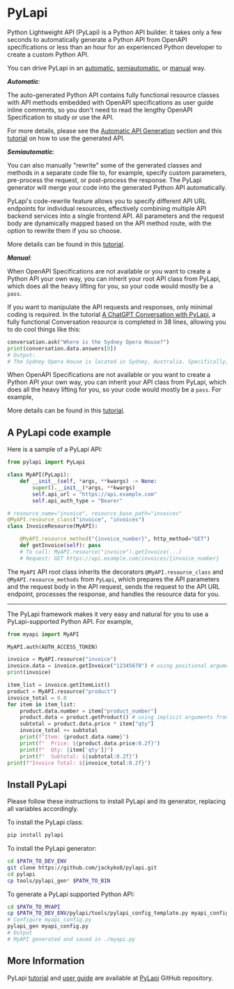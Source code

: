 # PyLapi

Python Lightweight API (PyLapi) is a Python API builder. It takes only a few seconds to automatically generate a Python API from OpenAPI specifications or less than an hour for an experienced Python developer to create a custom Python API.

You can drive PyLapi in an [automatic](./tutorials/2.%20How%20to%20use%20a%20PyLapi%20API.ipynb), [semiautomatic](./tutorials/5.%20PyLapi%20Generator%20Automation.ipynb), or [manual](./tutorials/3.%20A%20ChatGPT%20Conversation%20with%20PyLapi.ipynb) way.

***Automatic***:

The auto-generated Python API contains fully functional resource classes with API methods embedded with OpenAPI specifications as user guide inline comments, so you don't need to read the lengthy OpenAPI Specification to study or use the API.

For more details, please see the [Automatic API Generation](#automatic-api-generation) section and this [tutorial](./tutorials/2.%20How%20to%20use%20a%20PyLapi%20API.ipynb) on how to use the generated API.

***Semiautomatic***:

You can also manually "rewrite" some of the generated classes and methods in a separate code file to, for example, specify custom parameters, pre-process the request, or post-process the response. The PyLapi generator will merge your code into the generated Python API automatically.

PyLapi's code-rewrite feature allows you to specify different API URL endpoints for individual resources, effectively combining multiple API backend services into a single frontend API. All parameters and the request body are dynamically mapped based on the API method route, with the option to rewrite them if you so choose.

More details can be found in this [tutorial](./tutorials/5.%20PyLapi%20Generator%20Automation.ipynb).

***Manual***:

When OpenAPI Specifications are not available or you want to create a Python API your own way, you can inherit your root API class from PyLapi, which does all the heavy lifting for you, so your code would mostly be a `pass`.

If you want to manipulate the API requests and responses, only minimal coding is required. In the tutorial [A ChatGPT Conversation with PyLapi](./tutorials/3.%20A%20ChatGPT%20Conversation%20with%20PyLapi.ipynb), a fully functional Conversation resource is completed in 38 lines, allowing you to do cool things like this:

```python
conversation.ask("Where is the Sydney Opera House?")
print(conversation.data.answers[0])
# Output:
# The Sydney Opera House is located in Sydney, Australia. Specifically, it is situated on Bennelong Point in the Sydney Harbour, close to the Sydney Harbour Bridge.
```

When OpenAPI Specifications are not available or you want to create a Python API your own way, you can inherit your API class from PyLapi, which does all the heavy lifting for you, so your code would mostly be a `pass`. For example,

More details can be found in this [tutorial](./tutorials/3.%20A%20ChatGPT%20Conversation%20with%20PyLapi.ipynb).


## A PyLapi code example

Here is a sample of a PyLapi API:

```python
from pylapi import PyLapi

class MyAPI(PyLapi):
    def __init__(self, *args, **kwargs) -> None:
        super().__init__(*args, **kwargs)
        self.api_url = "https://api.example.com"
        self.api_auth_type = "Bearer"

# resource_name="invoice", resource_base_path="invoices"
@MyAPI.resource_class("invoice", "invoices")
class InvoiceResource(MyAPI):

    @MyAPI.resource_method("{invoice_number}", http_method="GET")
    def getInvoice(self): pass
    # To call: MyAPI.resource("invoice").getInvoice(...)
    # Request: GET https://api.example.com/invoices/{invoice_number}
```

The `MyAPI` API root class inherits the decorators `@MyAPI.resource_class` and `@MyAPI.resource_methods` from `PyLapi`, which prepares the API parameters and the request body in the API request, sends the request to the API URL endpoint, processes the response, and handles the resource data for you.

---
The PyLapi framework makes it very easy and natural for you to use a PyLapi-supported Python API. For example,

```python
from myapi import MyAPI

MyAPI.auth(AUTH_ACCESS_TOKEN)

invoice = MyAPI.resource("invoice")
invoice.data = invoice.getInvoice("12345678") # using positional arguments
print(invoice)

item_list = invoice.getItemList()
product = MyAPI.resource("product")
invoice_total = 0.0
for item in item_list:
    product.data.number = item["product_number"]
    product.data = product.getProduct() # using implicit arguments from product.data
    subtotal = product.data.price * item["qty"]
    invoice_total += subtotal
    print(f"Item: {product.data.name}")
    print(f"  Price: ${product.data.price:0.2f}")
    print(f"  Qty: {item['qty']}")
    print(f"  Subtotal: ${subtotal:0.2f}")
print(f"Invoice Total: ${invoice_total:0.2f}")
```

## Install PyLapi

Please follow these instructions to install PyLapi and its generator, replacing all variables accordingly.

To install the PyLapi class:
```bash
pip install pylapi
```

To install the PyLapi generator:

```bash
cd $PATH_TO_DEV_ENV
git clone https://github.com/jackyko8/pylapi.git
cd pylapi
cp tools/pylapi_gen* $PATH_TO_BIN
```

To generate a PyLapi supported Python API:

```bash
cd $PATH_TO_MYAPI
cp $PATH_TO_DEV_ENV/pylapi/tools/pylapi_config_template.py myapi_config.py
# Configure myapi_config.py
pylapi_gen myapi_config.py
# Output
# MyAPI generated and saved in ./myapi.py
```

## More Information

PyLapi [tutorial](https://github.com/jackyko8/pylapi/blob/main/tutorials) and [user guide](https://github.com/jackyko8/pylapi/blob/main/user_guide) are available at [PyLapi](https://github.com/jackyko8/pylapi) GitHub repository.
